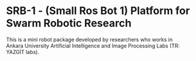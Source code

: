 # SRB-1 - (Small Ros Bot 1) Platform for Swarm Robotic Research

This is a mini robot package developed by researchers who works in Ankara University Artificial Intelligence and Image Processing Labs (TR: YAZGİT labs).

